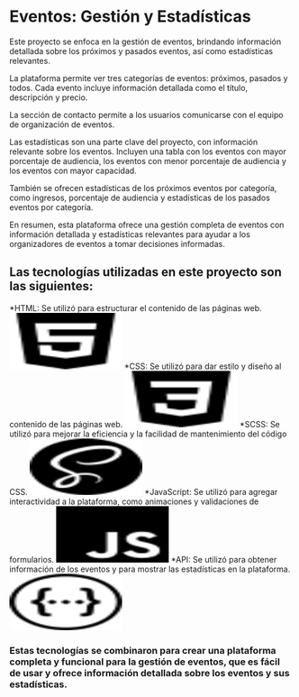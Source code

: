 # Eventos: Gestión y Estadísticas

Este proyecto se enfoca en la gestión de eventos, brindando información detallada sobre los próximos y pasados eventos, así como estadísticas relevantes.

La plataforma permite ver tres categorías de eventos: próximos, pasados y todos. Cada evento incluye información detallada como el título, descripción y precio.

La sección de contacto permite a los usuarios comunicarse con el equipo de organización de eventos.

Las estadísticas son una parte clave del proyecto, con información relevante sobre los eventos. Incluyen una tabla con los eventos con mayor porcentaje de audiencia, los eventos con menor porcentaje de audiencia y los eventos con mayor capacidad.

También se ofrecen estadísticas de los próximos eventos por categoría, como ingresos, porcentaje de audiencia y estadísticas de los pasados eventos por categoría.

En resumen, esta plataforma ofrece una gestión completa de eventos con información detallada y estadísticas relevantes para ayudar a los organizadores de eventos a tomar decisiones informadas.

## Las tecnologías utilizadas en este proyecto son las siguientes:

*HTML: Se utilizó para estructurar el contenido de las páginas web. <img src="./img/html5.svg" alt="HTML logo" width="200" height="100">
*CSS: Se utilizó para dar estilo y diseño al contenido de las páginas web. <img src="./img/css3.svg" alt="HTML logo" width="200" height="100">
*SCSS: Se utilizó para mejorar la eficiencia y la facilidad de mantenimiento del código CSS. <img src="./img/sass.svg" alt="HTML logo" width="200" height="100">
*JavaScript: Se utilizó para agregar interactividad a la plataforma, como animaciones y validaciones de formularios. <img src="./img/javascript.svg" alt="HTML logo" width="200" height="100">
\*API: Se utilizó para obtener información de los eventos y para mostrar las estadísticas en la plataforma. <img src="./img/swagger.svg" alt="HTML logo" width="200" height="100">

### Estas tecnologías se combinaron para crear una plataforma completa y funcional para la gestión de eventos, que es fácil de usar y ofrece información detallada sobre los eventos y sus estadísticas.
